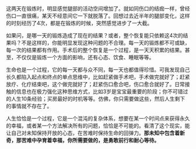 这两天在锻炼时，明显感觉腿部的活动空间增加了。就如同伤口的结痂一样，曾经伤口一直很痛，某天不经意间它一下就脱落了。回想过去近半年的腿部变化，这样的时刻经历了4次，都是在锻炼的时候，突然感觉进步了一大截。

如果问，是哪一天的锻炼造成了现在的结果？或者，整个恢复能只依赖这4次的结果吗？不是这样的，你能明显发现这种问题的不合理。每一天的锻炼都不可或缺，每一次的结果都有作用。手术后的整个恢复是一个过程，是一天天积累的结果。甚至，不仅仅是锻炼一个方面的影响，还有心态、饮食、睡眠等等。

生命也是一个过程，它的每一天都与众不同，每一天也都值得珍惜。可我发现自己长久都陷入起点和终点的单点思维中，比如赶紧做手术吧，手术做完就好了；赶紧放疗、化疗结束吧，这个做完就好了；赶紧伤口愈合吧，伤口愈合就好了。日常接触的信息也在极力强化这种思维方式，比如3岁是宝宝最重要的阶段；你不可错过的人生10条经验；买房最好的时机等等。仿佛，你只需要做这些，然后人生剩下的事情就不存在了。

人生恰恰是一个过程，它是一个混沌的复杂体系，想要在某一个时间点来获得永久的幸福，或者某一个方法解决所有的问题，恰恰是不可能的。看清了这个现实，能让自己对未知保持开放的心态，在苦难时保持生命的回弹力。**那未知中包含着新奇，那苦难中孕育着幸福，你所需要做的，是勇敢前行和耐心等待。**